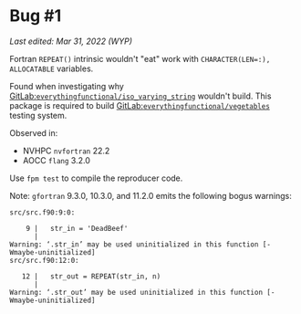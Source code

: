 Bug #1
======
_Last edited: Mar 31, 2022 (WYP)_

Fortran `REPEAT()` intrinsic wouldn't "eat" work with
`CHARACTER(LEN=:), ALLOCATABLE`
variables.

Found when investigating why
[GitLab:`everythingfunctional/iso_varying_string`][repo-str]
wouldn't build. This package is required to build
[GitLab:`everythingfunctional/vegetables`][repo-veg]
testing system.

Observed in:
  * NVHPC `nvfortran` 22.2
  * AOCC `flang` 3.2.0

Use `fpm test` to compile the reproducer code.

Note: `gfortran` 9.3.0, 10.3.0, and 11.2.0 emits the following bogus warnings:
```
src/src.f90:9:0:

    9 |   str_in = 'DeadBeef'
      | 
Warning: ‘.str_in’ may be used uninitialized in this function [-Wmaybe-uninitialized]
src/src.f90:12:0:

   12 |   str_out = REPEAT(str_in, n)
      | 
Warning: ‘.str_out’ may be used uninitialized in this function [-Wmaybe-uninitialized]
```

[repo-str]: https://gitlab.com/everythingfunctional/iso_varying_string/
[repo-veg]: https://gitlab.com/everythingfunctional/vegetables

